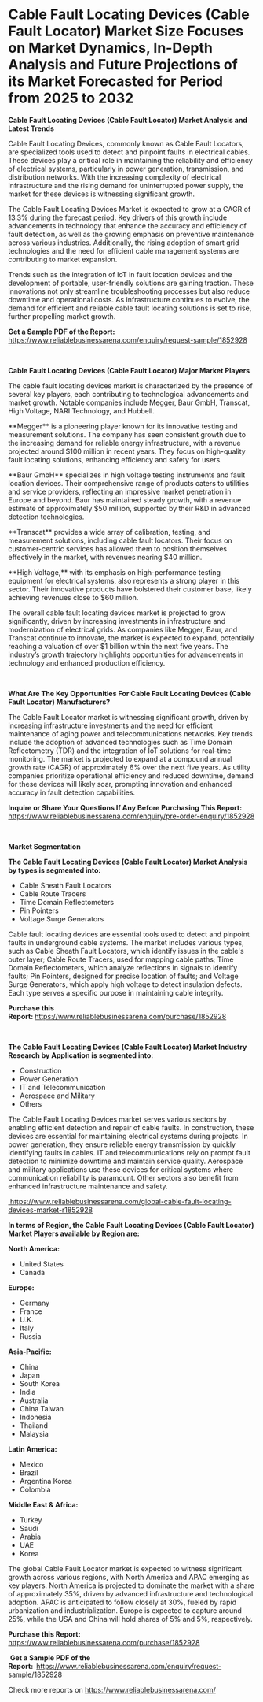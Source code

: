 <p><h1>Cable Fault Locating Devices (Cable Fault Locator) Market Size Focuses on Market Dynamics, In-Depth Analysis and Future Projections of its Market Forecasted for Period from 2025 to 2032</h1></p><p><strong>Cable Fault Locating Devices (Cable Fault Locator) Market Analysis and Latest Trends</strong></p>
<p><p>Cable Fault Locating Devices, commonly known as Cable Fault Locators, are specialized tools used to detect and pinpoint faults in electrical cables. These devices play a critical role in maintaining the reliability and efficiency of electrical systems, particularly in power generation, transmission, and distribution networks. With the increasing complexity of electrical infrastructure and the rising demand for uninterrupted power supply, the market for these devices is witnessing significant growth.</p><p>The Cable Fault Locating Devices Market is expected to grow at a CAGR of 13.3% during the forecast period. Key drivers of this growth include advancements in technology that enhance the accuracy and efficiency of fault detection, as well as the growing emphasis on preventive maintenance across various industries. Additionally, the rising adoption of smart grid technologies and the need for efficient cable management systems are contributing to market expansion.</p><p>Trends such as the integration of IoT in fault location devices and the development of portable, user-friendly solutions are gaining traction. These innovations not only streamline troubleshooting processes but also reduce downtime and operational costs. As infrastructure continues to evolve, the demand for efficient and reliable cable fault locating solutions is set to rise, further propelling market growth.</p></p>
<p><strong>Get a Sample PDF of the Report:&nbsp;</strong> <a href="https://www.reliablebusinessarena.com/enquiry/request-sample/1852928?utm_campaign=3181&utm_medium=2&utm_source=Github&utm_content=ia&utm_term=12042025&utm_id=cable-fault-locating-devices-cable-fault-locator">https://www.reliablebusinessarena.com/enquiry/request-sample/1852928</a></p>
<p>&nbsp;</p>
<p><strong>Cable Fault Locating Devices (Cable Fault Locator) Major Market Players</strong></p>
<p><p>The cable fault locating devices market is characterized by the presence of several key players, each contributing to technological advancements and market growth. Notable companies include Megger, Baur GmbH, Transcat, High Voltage, NARI Technology, and Hubbell. </p><p>**Megger** is a pioneering player known for its innovative testing and measurement solutions. The company has seen consistent growth due to the increasing demand for reliable energy infrastructure, with a revenue projected around $100 million in recent years. They focus on high-quality fault locating solutions, enhancing efficiency and safety for users.</p><p>**Baur GmbH** specializes in high voltage testing instruments and fault location devices. Their comprehensive range of products caters to utilities and service providers, reflecting an impressive market penetration in Europe and beyond. Baur has maintained steady growth, with a revenue estimate of approximately $50 million, supported by their R&D in advanced detection technologies.</p><p>**Transcat** provides a wide array of calibration, testing, and measurement solutions, including cable fault locators. Their focus on customer-centric services has allowed them to position themselves effectively in the market, with revenues nearing $40 million. </p><p>**High Voltage,** with its emphasis on high-performance testing equipment for electrical systems, also represents a strong player in this sector. Their innovative products have bolstered their customer base, likely achieving revenues close to $60 million.</p><p>The overall cable fault locating devices market is projected to grow significantly, driven by increasing investments in infrastructure and modernization of electrical grids. As companies like Megger, Baur, and Transcat continue to innovate, the market is expected to expand, potentially reaching a valuation of over $1 billion within the next five years. The industry’s growth trajectory highlights opportunities for advancements in technology and enhanced production efficiency.</p></p>
<p>&nbsp;</p>
<p><strong>What Are The Key Opportunities For Cable Fault Locating Devices (Cable Fault Locator) Manufacturers?</strong></p>
<p><p>The Cable Fault Locator market is witnessing significant growth, driven by increasing infrastructure investments and the need for efficient maintenance of aging power and telecommunications networks. Key trends include the adoption of advanced technologies such as Time Domain Reflectometry (TDR) and the integration of IoT solutions for real-time monitoring. The market is projected to expand at a compound annual growth rate (CAGR) of approximately 6% over the next five years. As utility companies prioritize operational efficiency and reduced downtime, demand for these devices will likely soar, prompting innovation and enhanced accuracy in fault detection capabilities.</p></p>
<p><strong>Inquire or Share Your Questions If Any Before Purchasing This Report:</strong> <a href="https://www.reliablebusinessarena.com/enquiry/pre-order-enquiry/1852928?utm_campaign=3181&utm_medium=2&utm_source=Github&utm_content=ia&utm_term=12042025&utm_id=cable-fault-locating-devices-cable-fault-locator">https://www.reliablebusinessarena.com/enquiry/pre-order-enquiry/1852928</a></p>
<p>&nbsp;</p>
<p><strong>Market Segmentation</strong></p>
<p><strong>The Cable Fault Locating Devices (Cable Fault Locator) Market Analysis by types is segmented into:</strong></p>
<p><ul><li>Cable Sheath Fault Locators</li><li>Cable Route Tracers</li><li>Time Domain Reflectometers</li><li>Pin Pointers</li><li>Voltage Surge Generators</li></ul></p>
<p><p>Cable fault locating devices are essential tools used to detect and pinpoint faults in underground cable systems. The market includes various types, such as Cable Sheath Fault Locators, which identify issues in the cable's outer layer; Cable Route Tracers, used for mapping cable paths; Time Domain Reflectometers, which analyze reflections in signals to identify faults; Pin Pointers, designed for precise location of faults; and Voltage Surge Generators, which apply high voltage to detect insulation defects. Each type serves a specific purpose in maintaining cable integrity.</p></p>
<p><strong>Purchase this Report:&nbsp;</strong><a href="https://www.reliablebusinessarena.com/purchase/1852928?utm_campaign=3181&utm_medium=2&utm_source=Github&utm_content=ia&utm_term=12042025&utm_id=cable-fault-locating-devices-cable-fault-locator">https://www.reliablebusinessarena.com/purchase/1852928</a></p>
<p>&nbsp;</p>
<p><strong>The Cable Fault Locating Devices (Cable Fault Locator) Market Industry Research by Application is segmented into:</strong></p>
<p><ul><li>Construction</li><li>Power Generation</li><li>IT and Telecommunication</li><li>Aerospace and Military</li><li>Others</li></ul></p>
<p><p>The Cable Fault Locating Devices market serves various sectors by enabling efficient detection and repair of cable faults. In construction, these devices are essential for maintaining electrical systems during projects. In power generation, they ensure reliable energy transmission by quickly identifying faults in cables. IT and telecommunications rely on prompt fault detection to minimize downtime and maintain service quality. Aerospace and military applications use these devices for critical systems where communication reliability is paramount. Other sectors also benefit from enhanced infrastructure maintenance and safety.</p></p>
<p><a href="https://www.reliablebusinessarena.com/global-cable-fault-locating-devices-market-r1852928?utm_campaign=3181&utm_medium=2&utm_source=Github&utm_content=ia&utm_term=12042025&utm_id=cable-fault-locating-devices-cable-fault-locator">&nbsp;https://www.reliablebusinessarena.com/global-cable-fault-locating-devices-market-r1852928</a></p>
<p><strong>In terms of Region, the Cable Fault Locating Devices (Cable Fault Locator) Market Players available by Region are:</strong></p>
<p>
    <p> <strong> North America: </strong>
        <ul>
            <li>United States</li>
            <li>Canada</li>
        </ul>
        </p> 
    <p> <strong> Europe: </strong>
        <ul>
            <li>Germany</li>
            <li>France</li>
            <li>U.K.</li>
            <li>Italy</li>
            <li>Russia</li>
        </ul>
        </p> 
    <p> <strong> Asia-Pacific: </strong>
        <ul>
            <li>China</li>
            <li>Japan</li>
            <li>South Korea</li>
            <li>India</li>
            <li>Australia</li>
            <li>China Taiwan</li>
            <li>Indonesia</li>
            <li>Thailand</li>
            <li>Malaysia</li>
        </ul>
        </p> 
    <p> <strong> Latin America: </strong>
        <ul>
            <li>Mexico</li>
            <li>Brazil</li>
            <li>Argentina Korea</li>
            <li>Colombia</li>
        </ul>
        </p> 
    <p> <strong> Middle East & Africa: </strong>
        <ul>
            <li>Turkey</li>
            <li>Saudi</li>
            <li>Arabia</li>
            <li>UAE</li>
            <li>Korea</li>
        </ul>
    </p>
    </p>
<p><p>The global Cable Fault Locator market is expected to witness significant growth across various regions, with North America and APAC emerging as key players. North America is projected to dominate the market with a share of approximately 35%, driven by advanced infrastructure and technological adoption. APAC is anticipated to follow closely at 30%, fueled by rapid urbanization and industrialization. Europe is expected to capture around 25%, while the USA and China will hold shares of 5% and 5%, respectively.</p></p>
<p><strong>Purchase this Report: </strong><a href="https://www.reliablebusinessarena.com/purchase/1852928?utm_campaign=3181&utm_medium=2&utm_source=Github&utm_content=ia&utm_term=12042025&utm_id=cable-fault-locating-devices-cable-fault-locator">https://www.reliablebusinessarena.com/purchase/1852928</a></p>
<p>&nbsp;<strong>Get a Sample PDF of the Report:&nbsp;&nbsp;</strong><a href="https://www.reliablebusinessarena.com/enquiry/request-sample/1852928?utm_campaign=3181&utm_medium=2&utm_source=Github&utm_content=ia&utm_term=12042025&utm_id=cable-fault-locating-devices-cable-fault-locator">https://www.reliablebusinessarena.com/enquiry/request-sample/1852928</a></p>
<p><strong></strong></p>
<p>Check more reports on <a href="https://www.reliablebusinessarena.com/?utm_campaign=3181&utm_medium=2&utm_source=Github&utm_content=ia&utm_term=12042025&utm_id=cable-fault-locating-devices-cable-fault-locator">https://www.reliablebusinessarena.com/</a></p>